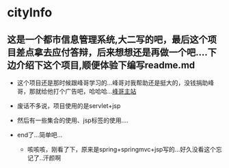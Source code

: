 # cityInfo
## 这是一个都市信息管理系统,大二写的吧，最后这个项目差点拿去应付答辩，后来想想还是再做一个吧....下边介绍下这个项目,顺便体验下编写readme.md<br>
* 这个项目还是那时候跟峰哥学习的...峰哥对我帮助还是挺大的，没钱捐助峰哥，那就给他打个广告吧，哈哈哈...[峰哥主站](http://www.java1234.com/)
* 废话不多说，项目使用的是servlet+jsp
* 然后有一些集合的使用、jsp标签的使用....
* end了...简单吧...

    * 咳咳咳，刚看了下，原来是spring+springmvc+jsp写的...好久没看这个忘记了..汗颜啊
